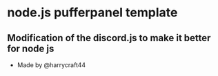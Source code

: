 # node.js pufferpanel template

## Modification of the discord.js to make it better for node js 


 - Made by @harrycraft44